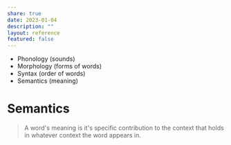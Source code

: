 ```yaml
---
share: true
date: 2023-01-04
description: ""
layout: reference
featured: false
---
```


- Phonology (sounds)
- Morphology (forms of words)
- Syntax (order of words)
- Semantics (meaning)

# Semantics

> A word's meaning is it's specific contribution to the context that holds in whatever context the word appears in.